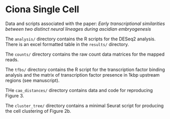 # Ciona Single Cell
 
Data and scripts associated with the paper: *Early transcriptional similarities between two distinct neural lineages during ascidian embryogenesis*

The `analysis/` directory contains the R scripts for the DESeq2 analysis. There is an excel formatted table in the `results/` directory.

The `counts/` directory contains the raw count data matrices for the mapped reads.

The `tfbs/` directory contains the R script for the transcription factor binding analysis and the matrix of transcription factor presence in 1kbp upstream regions (see manuscript).

THe `cao_distances/` directory contains data and code for reproducing Figure 3.

The `cluster_tree/` directory contains a minimal Seurat script for producing the cell clustering of Figure 2b.




